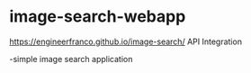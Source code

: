 # image-search-webapp

https://engineerfranco.github.io/image-search/
API Integration

-simple image search application
